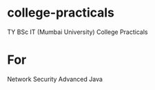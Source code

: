 college-practicals
==================

TY BSc IT (Mumbai University) College Practicals

For
===
Network Security
Advanced Java
